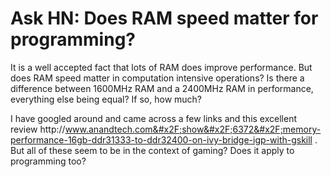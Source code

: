 # Ask HN: Does RAM speed matter for programming?

It is a well accepted fact that lots of RAM does improve performance.  But does RAM speed matter in computation intensive operations?  Is there a difference between 1600MHz RAM and a 2400MHz RAM in performance, everything else being equal? If so, how much?<p>I have googled around and came across a few links and this excellent review http:&#x2F;&#x2F;www.anandtech.com&#x2F;show&#x2F;6372&#x2F;memory-performance-16gb-ddr31333-to-ddr32400-on-ivy-bridge-igp-with-gskill .  But all of these seem to be in the context of gaming? Does it apply to programming too?
